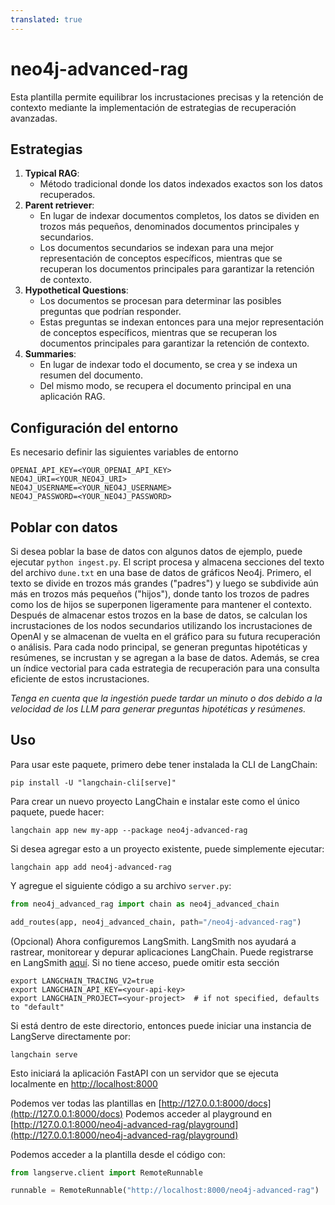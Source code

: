 ```yaml
---
translated: true
---
```


# neo4j-advanced-rag

Esta plantilla permite equilibrar los incrustaciones precisas y la retención de contexto mediante la implementación de estrategias de recuperación avanzadas.

## Estrategias

1. **Typical RAG**:
   - Método tradicional donde los datos indexados exactos son los datos recuperados.
2. **Parent retriever**:
   - En lugar de indexar documentos completos, los datos se dividen en trozos más pequeños, denominados documentos principales y secundarios.
   - Los documentos secundarios se indexan para una mejor representación de conceptos específicos, mientras que se recuperan los documentos principales para garantizar la retención de contexto.
3. **Hypothetical Questions**:
     - Los documentos se procesan para determinar las posibles preguntas que podrían responder.
     - Estas preguntas se indexan entonces para una mejor representación de conceptos específicos, mientras que se recuperan los documentos principales para garantizar la retención de contexto.
4. **Summaries**:
     - En lugar de indexar todo el documento, se crea y se indexa un resumen del documento.
     - Del mismo modo, se recupera el documento principal en una aplicación RAG.

## Configuración del entorno

Es necesario definir las siguientes variables de entorno

```shell
OPENAI_API_KEY=<YOUR_OPENAI_API_KEY>
NEO4J_URI=<YOUR_NEO4J_URI>
NEO4J_USERNAME=<YOUR_NEO4J_USERNAME>
NEO4J_PASSWORD=<YOUR_NEO4J_PASSWORD>
```

## Poblar con datos

Si desea poblar la base de datos con algunos datos de ejemplo, puede ejecutar `python ingest.py`.
El script procesa y almacena secciones del texto del archivo `dune.txt` en una base de datos de gráficos Neo4j.
Primero, el texto se divide en trozos más grandes ("padres") y luego se subdivide aún más en trozos más pequeños ("hijos"), donde tanto los trozos de padres como los de hijos se superponen ligeramente para mantener el contexto.
Después de almacenar estos trozos en la base de datos, se calculan los incrustaciones de los nodos secundarios utilizando los incrustaciones de OpenAI y se almacenan de vuelta en el gráfico para su futura recuperación o análisis.
Para cada nodo principal, se generan preguntas hipotéticas y resúmenes, se incrustan y se agregan a la base de datos.
Además, se crea un índice vectorial para cada estrategia de recuperación para una consulta eficiente de estos incrustaciones.

*Tenga en cuenta que la ingestión puede tardar un minuto o dos debido a la velocidad de los LLM para generar preguntas hipotéticas y resúmenes.*

## Uso

Para usar este paquete, primero debe tener instalada la CLI de LangChain:

```shell
pip install -U "langchain-cli[serve]"
```

Para crear un nuevo proyecto LangChain e instalar este como el único paquete, puede hacer:

```shell
langchain app new my-app --package neo4j-advanced-rag
```

Si desea agregar esto a un proyecto existente, puede simplemente ejecutar:

```shell
langchain app add neo4j-advanced-rag
```

Y agregue el siguiente código a su archivo `server.py`:

```python
from neo4j_advanced_rag import chain as neo4j_advanced_chain

add_routes(app, neo4j_advanced_chain, path="/neo4j-advanced-rag")
```

(Opcional) Ahora configuremos LangSmith.
LangSmith nos ayudará a rastrear, monitorear y depurar aplicaciones LangChain.
Puede registrarse en LangSmith [aquí](https://smith.langchain.com/).
Si no tiene acceso, puede omitir esta sección

```shell
export LANGCHAIN_TRACING_V2=true
export LANGCHAIN_API_KEY=<your-api-key>
export LANGCHAIN_PROJECT=<your-project>  # if not specified, defaults to "default"
```

Si está dentro de este directorio, entonces puede iniciar una instancia de LangServe directamente por:

```shell
langchain serve
```

Esto iniciará la aplicación FastAPI con un servidor que se ejecuta localmente en
[http://localhost:8000](http://localhost:8000)

Podemos ver todas las plantillas en [http://127.0.0.1:8000/docs](http://127.0.0.1:8000/docs)
Podemos acceder al playground en [http://127.0.0.1:8000/neo4j-advanced-rag/playground](http://127.0.0.1:8000/neo4j-advanced-rag/playground)

Podemos acceder a la plantilla desde el código con:

```python
from langserve.client import RemoteRunnable

runnable = RemoteRunnable("http://localhost:8000/neo4j-advanced-rag")
```
